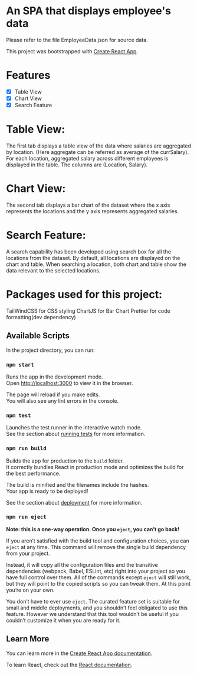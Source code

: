 # An SPA that displays employee's data

Please refer to the file EmployeeData.json for source data.

This project was bootstrapped with [Create React App](https://github.com/facebook/create-react-app).

# Features

- [x] Table View
- [x] Chart View
- [x] Search Feature

# Table View:

The first tab displays a table view of the data where salaries are aggregated by location. (Here aggregate can be referred as average of the currSalary). For each location, aggregated salary across different employees is displayed in the table. The columns are (Location, Salary).

# Chart View:

The second tab displays a bar chart of the dataset where the x axis represents the locations and the y axis represents aggregated salaries.

# Search Feature:

A search capability has been developed using search box for all the locations from the dataset. By default, all locations are displayed on the chart and table. When searching a location, both chart and table show the data relevant to the selected locations.

# Packages used for this project:

TailWindCSS for CSS styling
ChartJS for Bar Chart
Prettier for code formatting(dev dependency)

## Available Scripts

In the project directory, you can run:

### `npm start`

Runs the app in the development mode.\
Open [http://localhost:3000](http://localhost:3000) to view it in the browser.

The page will reload if you make edits.\
You will also see any lint errors in the console.

### `npm test`

Launches the test runner in the interactive watch mode.\
See the section about [running tests](https://facebook.github.io/create-react-app/docs/running-tests) for more information.

### `npm run build`

Builds the app for production to the `build` folder.\
It correctly bundles React in production mode and optimizes the build for the best performance.

The build is minified and the filenames include the hashes.\
Your app is ready to be deployed!

See the section about [deployment](https://facebook.github.io/create-react-app/docs/deployment) for more information.

### `npm run eject`

**Note: this is a one-way operation. Once you `eject`, you can’t go back!**

If you aren’t satisfied with the build tool and configuration choices, you can `eject` at any time. This command will remove the single build dependency from your project.

Instead, it will copy all the configuration files and the transitive dependencies (webpack, Babel, ESLint, etc) right into your project so you have full control over them. All of the commands except `eject` will still work, but they will point to the copied scripts so you can tweak them. At this point you’re on your own.

You don’t have to ever use `eject`. The curated feature set is suitable for small and middle deployments, and you shouldn’t feel obligated to use this feature. However we understand that this tool wouldn’t be useful if you couldn’t customize it when you are ready for it.

## Learn More

You can learn more in the [Create React App documentation](https://facebook.github.io/create-react-app/docs/getting-started).

To learn React, check out the [React documentation](https://reactjs.org/).
